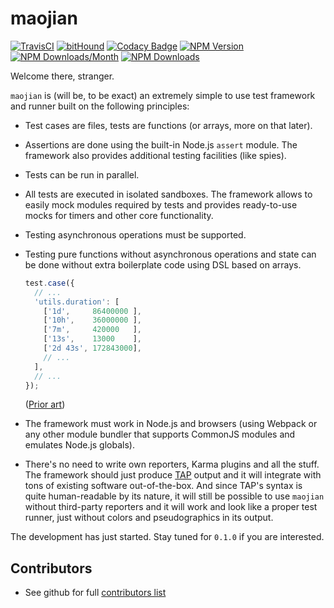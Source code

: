 # maojian

[![TravisCI](https://travis-ci.org/metarhia/maojian.svg?branch=master)](https://travis-ci.org/metarhia/maojian)
[![bitHound](https://www.bithound.io/github/metarhia/maojian/badges/score.svg)](https://www.bithound.io/github/metarhia/maojian)
[![Codacy Badge](https://api.codacy.com/project/badge/Grade/79d81f700ad441568d1dc6cca687ea77)](https://www.codacy.com/app/metarhia/maojian)
[![NPM Version](https://badge.fury.io/js/metarhia-maojian.svg)](https://badge.fury.io/js/metarhia-maojian)
[![NPM Downloads/Month](https://img.shields.io/npm/dm/metarhia-maojian.svg)](https://www.npmjs.com/package/metarhia-maojian)
[![NPM Downloads](https://img.shields.io/npm/dt/metarhia-maojian.svg)](https://www.npmjs.com/package/metarhia-maojian)

Welcome there, stranger.

`maojian` is (will be, to be exact) an extremely simple to use test framework
and runner built on the following principles:

* Test cases are files, tests are functions (or arrays, more on that later).

* Assertions are done using the built-in Node.js `assert` module. The framework
  also provides additional testing facilities (like spies).

* Tests can be run in parallel.

* All tests are executed in isolated sandboxes. The framework allows to easily
  mock modules required by tests and provides ready-to-use mocks for timers and
  other core functionality.

* Testing asynchronous operations must be supported.

* Testing pure functions without asynchronous operations and state can be done
  without extra boilerplate code using DSL based on arrays.

  ```javascript
  test.case({
    // ...
    'utils.duration': [
      ['1d',     86400000 ],
      ['10h',    36000000 ],
      ['7m',     420000   ],
      ['13s',    13000    ],
      ['2d 43s', 172843000],
      // ...
    ],
    // ...
  });
  ```

  ([Prior art](https://github.com/metarhia/Impress/blob/master/tests/unittests/api.common.test.js))

* The framework must work in Node.js and browsers (using Webpack or any other
  module bundler that supports CommonJS modules and emulates Node.js globals).

* There's no need to write own reporters, Karma plugins and all the stuff. The
  framework should just
  produce [TAP](https://testanything.org/tap-version-13-specification.html)
  output and it will integrate with tons of existing software out-of-the-box.
  And since TAP's syntax is quite human-readable by its nature, it will still
  be possible to use `maojian` without third-party reporters and it will work
  and look like a proper test runner, just without colors and pseudographics
  in its output.

The development has just started. Stay tuned for `0.1.0` if you are interested.

## Contributors

  - See github for full [contributors list](https://github.com/metarhia/maojian/graphs/contributors)
